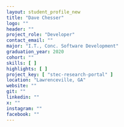 ```yaml
---
layout: student_profile_new
title: "Dave Chesser"
logo: ""
header: ""
project_role: "Developer"
contact_email: ""
major: "I.T., Conc. Software Development"
graduation_year: 2020
cohort: ""
skills: [ ]
highlights: [ ]
project_key: [ "stec-research-portal" ]
location: "Lawrenceville, GA"
website: ""
git: ""
linkedin: ""
x: ""
instagram: ""
facebook: ""
---
```

